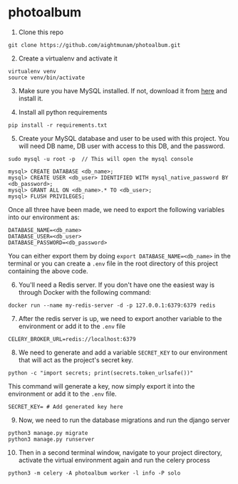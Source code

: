 # photoalbum

1. Clone this repo
```
git clone https://github.com/aightmunam/photoalbum.git
```
2. Create a virtualenv and activate it
```
virtualenv venv
source venv/bin/activate
```
3. Make sure you have MySQL installed. If not, download it from [here](https://dev.mysql.com/downloads/) and install it.

4. Install all python requirements
```
pip install -r requirements.txt
```
5. Create your MySQL database and user to be used with this project. You will need DB name, DB user with access to this DB, 
and the password. 
```
sudo mysql -u root -p  // This will open the mysql console

mysql> CREATE DATABASE <db_name>;
mysql> CREATE USER <db_user> IDENTIFIED WITH mysql_native_password BY <db_password>;
mysql> GRANT ALL ON <db_name>.* TO <db_user>;
mysql> FLUSH PRIVILEGES;

```
Once all three have been made, we need to export the following variables into our environment as:
```
DATABASE_NAME=<db_name>
DATABASE_USER=<db_user>
DATABASE_PASSWORD=<db_password>
```
You can either export them by doing `export DATABASE_NAME=<db_name>` in the terminal or you can create a `.env` file in 
the root directory of this project containing the above code.

6. You'll need a Redis server. If you don't have one the easiest way is through Docker with the following command:
```
docker run --name my-redis-server -d -p 127.0.0.1:6379:6379 redis
```
7. After the redis server is up, we need to export another variable to the environment or add it to the `.env` file
```
CELERY_BROKER_URL=redis://localhost:6379
```
8. We need to generate and add a variable `SECRET_KEY` to our environment that will act as the project's secret key.
```
python -c "import secrets; print(secrets.token_urlsafe())" 
```
This command will generate a key, now simply export it into the environment or add it to the `.env` file.
```
SECRET_KEY= # Add generated key here
```
9. Now, we need to run the database migrations and run the django server
```
python3 manage.py migrate
python3 manage.py runserver
```

10. Then in a second terminal window, navigate to your project directory, activate the virtual environment again and run
the celery process
```
python3 -m celery -A photoalbum worker -l info -P solo
```
